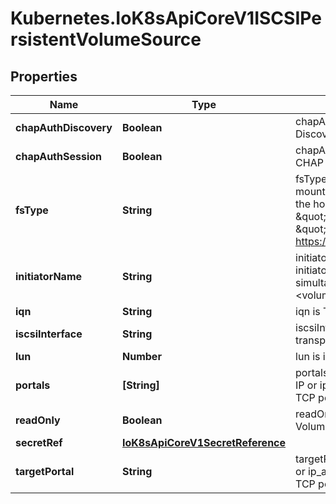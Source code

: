 # Kubernetes.IoK8sApiCoreV1ISCSIPersistentVolumeSource

## Properties

Name | Type | Description | Notes
------------ | ------------- | ------------- | -------------
**chapAuthDiscovery** | **Boolean** | chapAuthDiscovery defines whether support iSCSI Discovery CHAP authentication | [optional] 
**chapAuthSession** | **Boolean** | chapAuthSession defines whether support iSCSI Session CHAP authentication | [optional] 
**fsType** | **String** | fsType is the filesystem type of the volume that you want to mount. Tip: Ensure that the filesystem type is supported by the host operating system. Examples: \&quot;ext4\&quot;, \&quot;xfs\&quot;, \&quot;ntfs\&quot;. Implicitly inferred to be \&quot;ext4\&quot; if unspecified. More info: https://kubernetes.io/docs/concepts/storage/volumes#iscsi | [optional] 
**initiatorName** | **String** | initiatorName is the custom iSCSI Initiator Name. If initiatorName is specified with iscsiInterface simultaneously, new iSCSI interface &lt;target portal&gt;:&lt;volume name&gt; will be created for the connection. | [optional] 
**iqn** | **String** | iqn is Target iSCSI Qualified Name. | 
**iscsiInterface** | **String** | iscsiInterface is the interface Name that uses an iSCSI transport. Defaults to &#39;default&#39; (tcp). | [optional] 
**lun** | **Number** | lun is iSCSI Target Lun number. | 
**portals** | **[String]** | portals is the iSCSI Target Portal List. The Portal is either an IP or ip_addr:port if the port is other than default (typically TCP ports 860 and 3260). | [optional] 
**readOnly** | **Boolean** | readOnly here will force the ReadOnly setting in VolumeMounts. Defaults to false. | [optional] 
**secretRef** | [**IoK8sApiCoreV1SecretReference**](IoK8sApiCoreV1SecretReference.md) |  | [optional] 
**targetPortal** | **String** | targetPortal is iSCSI Target Portal. The Portal is either an IP or ip_addr:port if the port is other than default (typically TCP ports 860 and 3260). | 


